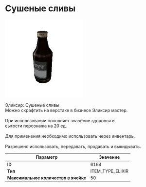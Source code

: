 # Сушеные сливы

![Item Image](../img/6164.webp?raw=true)

Эликсир: Сушеные сливы<br>Можно скрафтить на верстаке в бизнесе Эликсир мастер.<br><br>При использовании пополняет значение здоровья и<br>сытости персонажа на 20 ед.<br><br>Для применения необходимо использовать через инвентарь.<br><br>Разрешено использовать, передавать, продавать и выкидывать.


| Параметр | Значение |
|----------|----------|
| **ID** | 6164 |
| **Тип** | ITEM_TYPE_ELIXIR |
| **Максимальное количество в ячейке** | 50 |

